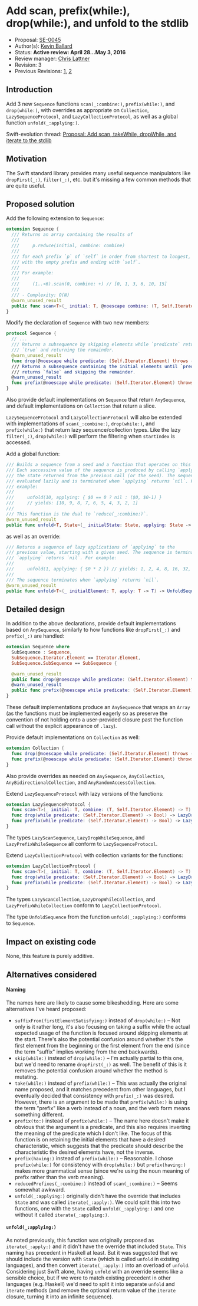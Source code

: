 # Add scan, prefix(while:), drop(while:), and unfold to the stdlib

* Proposal: [SE-0045](0045-scan-takewhile-dropwhile.md)
* Author(s): [Kevin Ballard](https://github.com/kballard)
* Status: **Active review: April 28...May 3, 2016**
* Review manager: [Chris Lattner](http://github.com/lattner)
* Revision: 3
* Previous Revisions: [1][rev-1], [2][rev-2]

[rev-1]: https://github.com/apple/swift-evolution/blob/b39d653f7e3d5e982b562664343f26c826652291/proposals/0045-scan-takewhile-dropwhile.md
[rev-2]: https://github.com/apple/swift-evolution/blob/baec22a8a5ddaa0407086380da32b5cad2144800/proposals/0045-scan-takewhile-dropwhile.md

## Introduction

Add 3 new `Sequence` functions `scan(_:combine:)`, `prefix(while:)`, and
`drop(while:)`, with overrides as appropriate on `Collection`,
`LazySequenceProtocol`, and `LazyCollectionProtocol`, as well as a global
function `unfold(_:applying:)`.

Swift-evolution thread:
[Proposal: Add scan, takeWhile, dropWhile, and iterate to the stdlib](http://thread.gmane.org/gmane.comp.lang.swift.evolution/1515)

## Motivation

The Swift standard library provides many useful sequence manipulators like
`dropFirst(_:)`, `filter(_:)`, etc. but it's missing a few common methods that
are quite useful.

## Proposed solution

Add the following extension to `Sequence`:

```swift
extension Sequence {
  /// Returns an array containing the results of
  ///
  ///     p.reduce(initial, combine: combine)
  ///
  /// for each prefix `p` of `self` in order from shortest to longest, starting
  /// with the empty prefix and ending with `self`.
  ///
  /// For example:
  ///
  ///     (1..<6).scan(0, combine: +) // [0, 1, 3, 6, 10, 15]
  ///
  /// - Complexity: O(N)
  @warn_unused_result
  public func scan<T>(_ initial: T, @noescape combine: (T, Self.Iterator.Element) throws -> T) rethrows -> [T]
}
```

Modify the declaration of `Sequence` with two new members:

```swift
protocol Sequence {
  // ...
  /// Returns a subsequence by skipping elements while `predicate` returns
  /// `true` and returning the remainder.
  @warn_unused_result
  func drop(@noescape while predicate: (Self.Iterator.Element) throws -> Bool) rethrows -> Self.SubSequence
  /// Returns a subsequence containing the initial elements until `predicate`
  /// returns `false` and skipping the remainder.
  @warn_unused_result
  func prefix(@noescape while predicate: (Self.Iterator.Element) throws -> Bool) rethrows -> Self.SubSequence
}
```

Also provide default implementations on `Sequence` that return `AnySequence`,
and default implementations on `Collection` that return a slice.

`LazySequenceProtocol` and `LazyCollectionProtocol` will also be extended with
implementations of `scan(_:combine:)`, `drop(while:)`, and `prefix(while:)`
that return lazy sequence/collection types. Like the lazy `filter(_:)`,
`drop(while:)` will perform the filtering when `startIndex` is accessed.

Add a global function:

```swift
/// Builds a sequence from a seed and a function that operates on this value.
/// Each successive value of the sequence is produced by calling `applying` with
/// the state returned from the previous call (or the seed). The sequence is
/// evaluated lazily and is terminated when `applying` returns `nil`. For
/// example:
///
///     unfold(10, applying: { $0 == 0 ? nil : ($0, $0-1) }
///     // yields: [10, 9, 8, 7, 6, 5, 4, 3, 2, 1]
///
/// This function is the dual to `reduce(_:combine:)`.
@warn_unused_result
public func unfold<T, State>(_ initialState: State, applying: State -> (T, State)?) -> UnfoldSequence<T>
```

as well as an override:

```swift
/// Returns a sequence of lazy applications of `applying` to the
/// previous value, starting with a given seed. The sequence is terminated when
/// `applying` returns `nil`. For example:
///
///     unfold(1, applying: { $0 * 2 }) // yields: 1, 2, 4, 8, 16, 32, 64, ...
///
/// The sequence terminates when `applying` returns `nil`.
@warn_unused_result
public func unfold<T>(_ initialElement: T, apply: T -> T) -> UnfoldSequence<T>
```

## Detailed design

In addition to the above declarations, provide default implementations based on
`AnySequence`, similarly to how functions like `dropFirst(_:)` and `prefix(_:)`
are handled:

```swift
extension Sequence where
  SubSequence : Sequence,
  SubSequence.Iterator.Element == Iterator.Element,
  SubSequence.SubSequence == SubSequence {

  @warn_unused_result
  public func drop(@noescape while predicate: (Self.Iterator.Element) throws -> Bool) rethrows -> AnySequence<Self.Iterator.Element>
  @warn_unused_result
  public func prefix(@noescape while predicate: (Self.Iterator.Element) throws -> Bool) rethrows -> AnySequence<Self.Iterator.Element>
}
```

These default implementations produce an `AnySequence` that wraps an `Array`
(as the functions must be implemented eagerly so as preserve the convention of
not holding onto a user-provided closure past the function call without the
explicit appearance of `.lazy`).

Provide default implementations on `Collection` as well:

```swift
extension Collection {
  func drop(@noescape while predicate: (Self.Iterator.Element) throws -> Bool) rethrows -> Self.SubSequence
  func prefix(@noescape while predicate: (Self.Iterator.Element) throws -> Bool) rethrows -> Self.SubSequence
}
```

Also provide overrides as needed on `AnySequence`, `AnyCollection`,
`AnyBidirectionalCollection`, and `AnyRandomAccessCollection`.

Extend `LazySequenceProtocol` with lazy versions of the functions:

```swift
extension LazySequenceProtocol {
  func scan<T>(_ initial: T, combine: (T, Self.Iterator.Element) -> T) -> LazyScanSequence<Self.Elements, T>
  func drop(while predicate: (Self.Iterator.Element) -> Bool) -> LazyDropWhileSequence<Self.Elements>
  func prefix(while predicate: (Self.Iterator.Element) -> Bool) -> LazyPrefixWhileSequence<Self.Elements>
}
```

The types `LazyScanSequence`, `LazyDropWhileSequence`, and
`LazyPrefixWhileSequence` all conform to `LazySequenceProtocol`.

Extend `LazyCollectionProtocol` with collection variants for the functions:

```swift
extension LazyCollectionProtocol {
  func scan<T>(_ initial: T, combine: (T, Self.Iterator.Element) -> T) -> LazyScanCollection<Self.Elements, T>
  func drop(while predicate: (Self.Iterator.Element) -> Bool) -> LazyDropWhileCollection<Self.Elements>
  func prefix(while predicate: (Self.Iterator.Element) -> Bool) -> LazyPrefixWhileCollection<Self.Elements>
}
```

The types `LazyScanCollection`, `LazyDropWhileCollection`, and
`LazyPrefixWhileCollection` conform to `LazyCollectionProtocol`.

The type `UnfoldSequence` from the function `unfold(_:applying:)` conforms to
`Sequence`.

## Impact on existing code

None, this feature is purely additive.

## Alternatives considered

#### Naming

The names here are likely to cause some bikeshedding. Here are some alternatives
I've heard proposed:

* `suffixFrom(firstElementSatisfying:)` instead of `drop(while:)` – Not only is
  it rather long, it's also focusing on taking a suffix while the actual
  expected usage of the function is focused around skipping elements at the
  start. There's also the potential confusion around whether it's the first
  element from the beginning or the first element from the end (since the term
  "suffix" implies working from the end backwards).
* `skip(while:)` instead of `drop(while:)` – I'm actually partial to this one,
  but we'd need to rename `dropFirst(_:)` as well. The benefit of this is it
  removes the potential confusion around whether the method is mutating.
* `take(while:)` instead of `prefix(while:)` – This was actually the original
  name proposed, and it matches precedent from other languages, but I eventually
  decided that consistency with `prefix(_:)` was desired. However, there is an
  argument to be made that `prefix(while:)` is using the term "prefix" like a
  verb instead of a noun, and the verb form means something different.
* `prefix(to:)` instead of `prefix(while:)` – The name here doesn't make it
  obvious that the argument is a predicate, and this also requires inverting the
  meaning of the predicate which I don't like. The focus of this function is on
  retaining the initial elements that have a desired characteristic, which
  suggests that the predicate should describe the characteristic the desired
  elements have, not the inverse.
* `prefix(having:)` instead of `prefix(while:)` – Reasonable. I chose
  `prefix(while:)` for consistency with `drop(while:)` but `prefix(having:)`
  makes more grammatical sense (since we're using the noun meaning of prefix
  rather than the verb meaning).
* `reducedPrefixes(_:combine:)` instead of `scan(_:combine:)` – Seems somewhat
  awkward.
* `unfold(_:applying:)` originally didn't have the override that includes
  `State` and was called `iterate(_:apply:)`. We could split this into two
  functions, one with the `State` called `unfold(_:applying:)` and one without
  it called `iterate(_:applying:)`.

#### `unfold(_:applying:)`

As noted previously, this function was originally proposed as
`iterate(_:apply:)` and it didn't have the override that included `State`. This
naming has precedent in Haskell at least. But it was suggested that we should
include the version with `State` (which is called `unfold` in existing
languages), and then convert `iterate(_:apply:)` into an overload of `unfold`.
Considering just Swift alone, having `unfold` with an override seems like a
sensible choice, but if we were to match existing precedent in other languages
(e.g. Haskell) we'd need to split it into separate `unfold` and `iterate`
methods (and remove the optional return value of the `iterate` closure, turning
it into an infinite sequence).
